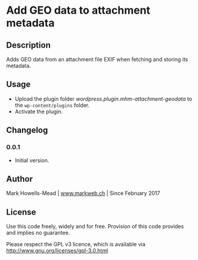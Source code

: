 # Add GEO data to attachment metadata

## Description
Adds GEO data from an attachment file EXIF when fetching and storing its metadata.

## Usage
* Upload the plugin folder *wordpress.plugin.mhm-attachment-geodata* to the `wp-content/plugins` folder.
* Activate the plugin.

## Changelog

### 0.0.1
* Initial version.

## Author
Mark Howells-Mead | www.markweb.ch | Since February 2017

## License
Use this code freely, widely and for free. Provision of this code provides and implies no guarantee.

Please respect the GPL v3 licence, which is available via http://www.gnu.org/licenses/gpl-3.0.html
